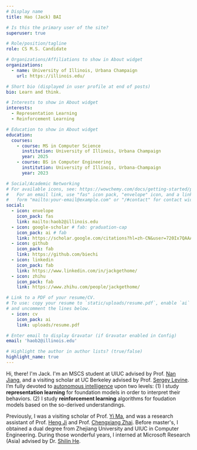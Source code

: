 ```yaml
---
# Display name
title: Hao (Jack) BAI

# Is this the primary user of the site?
superuser: true

# Role/position/tagline
role: CS M.S. Candidate

# Organizations/Affiliations to show in About widget
organizations:
  - name: University of Illinois, Urbana Champaign
    url: https://illinois.edu/

# Short bio (displayed in user profile at end of posts)
bio: Learn and think.

# Interests to show in About widget
interests:
  - Representation Learning
  - Reinforcement Learning

# Education to show in About widget
education:
  courses:
    - course: MS in Computer Science
      institution: University of Illinois, Urbana Champaign
      year: 2025
    - course: BS in Computer Engineering
      institution: University of Illinois, Urbana-Champaign
      year: 2023

# Social/Academic Networking
# For available icons, see: https://wowchemy.com/docs/getting-started/page-builder/#icons
#   For an email link, use "fas" icon pack, "envelope" icon, and a link in the
#   form "mailto:your-email@example.com" or "/#contact" for contact widget.
social:
  - icon: envelope
    icon_pack: fas
    link: mailto:haob2@illinois.edu
  - icon: google-scholar # fab: graduation-cap
    icon_pack: ai # fab
    link: https://scholar.google.com/citations?hl=zh-CN&user=720Ix7QAAAAJ
  - icon: github
    icon_pack: fab
    link: https://github.com/biechi
  - icon: linkedin
    icon_pack: fab
    link: https://www.linkedin.com/in/jackgethome/
  - icon: zhihu
    icon_pack: fab
    link: https://www.zhihu.com/people/jackgethome/

# Link to a PDF of your resume/CV.
# To use: copy your resume to `static/uploads/resume.pdf`, enable `ai` icons in `params.toml`,
# and uncomment the lines below.
  - icon: cv
    icon_pack: ai
    link: uploads/resume.pdf

# Enter email to display Gravatar (if Gravatar enabled in Config)
email: 'haob2@illinois.edu'

# Highlight the author in author lists? (true/false)
highlight_name: true
---
```


Hi, there! I'm Jack. I'm an MSCS student at UIUC advised by Prof. [Nan Jiang](https://scholar.google.com/citations?user=nUlanA8AAAAJ), and a visiting scholar at UC Berkeley advised by Prof. [Sergey Levine](https://scholar.google.com/citations?user=8R35rCwAAAAJ&hl=zh-CN). I’m fully devoted to [autonomous intelligence](https://openreview.net/pdf?id=BZ5a1r-kVsf) upon two levels: (1) I study **representation learning** for foundation models in order to interpret their behaviors. (2) I study **reinforcement learning** algorithms for foudation models based on the so-derived understandings.

Previously, I was a visiting scholar of Prof. [Yi Ma](https://scholar.google.com/citations?hl=zh-CN&user=XqLiBQMAAAAJ), and was a research assistant of Prof. [Heng Ji](https://scholar.google.com/citations?hl=zh-CN&user=z7GCqT4AAAAJ) and Prof. [Chengxiang Zhai](https://scholar.google.com/citations?hl=zh-CN&user=YU-baPIAAAAJ). Before master's, I obtained a dual degree from Zhejiang University and UIUC in Computer Engineering. During those wonderful years, I interned at Microsoft Research (Asia) advised by Dr. [Shilin He](https://scholar.google.com/citations?hl=zh-CN&user=wECvv2UAAAAJ).

<!-- In my spare time, I do street drift and play guitar. -->

<!-- {{< icon name="download" pack="fas" >}} Download my {{< staticref "uploads/demo_resume.pdf" "newtab" >}}resumé{{< /staticref >}}. -->

